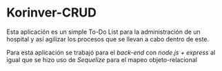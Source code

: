 # Korinver-CRUD
Esta aplicación es un simple To-Do List para la administración de un hospital y así agilizar  los procesos que se llevan a cabo dentro de este. 

Para esta aplicación se trabajó para el *back-end* con *node.js + express* al igual que se hizo uso de *Sequelize* para el mapeo objeto-relacional
